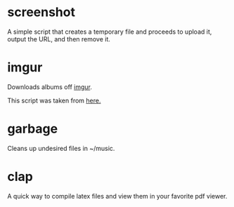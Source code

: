 screenshot
==
A simple script that creates a temporary file and proceeds to upload it, output the URL, and then remove it.

imgur
==
Downloads albums off [imgur](imgur.com).

This script was taken from [here.](http://www.reddit.com/r/tinycode/comments/wggg4/bash_one_liner_to_download_an_entire_imgur_album/)

garbage
==
Cleans up undesired files in ~/music.

clap
==
A quick way to compile latex files and view them in your favorite pdf viewer.
